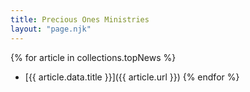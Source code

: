 ```yaml
---
title: Precious Ones Ministries
layout: "page.njk"
---
```


{% for article in collections.topNews %}

- [{{ article.data.title }}]({{ article.url }})
  {% endfor %}
